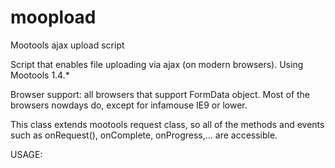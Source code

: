 moopload
========

Mootools ajax upload script

Script that enables file uploading via ajax (on modern browsers).
Using Mootools 1.4.*




Browser support: all browsers that support FormData object.
Most of the browsers nowdays do, except for infamouse IE9 or lower.



This class extends mootools request class, so all of the methods and events such as onRequest(), onComplete, onProgress,... are accessible.


USAGE:




